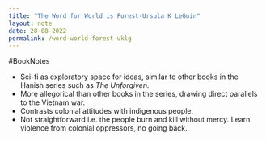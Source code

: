 ```yaml
---
title: "The Word for World is Forest-Ursula K LeGuin"
layout: note
date: 28-08-2022
permalink: /word-world-forest-uklg
---
```


#BookNotes 

-   Sci-fi as exploratory space for ideas, similar to other books in the Hanish series such as *The Unforgiven.*
-   More allegorical than other books in the series, drawing direct parallels to the Vietnam war.
-   Contrasts colonial attitudes with indigenous people.
-   Not straightforward i.e. the people burn and kill without mercy. Learn violence from colonial oppressors, no going back.
